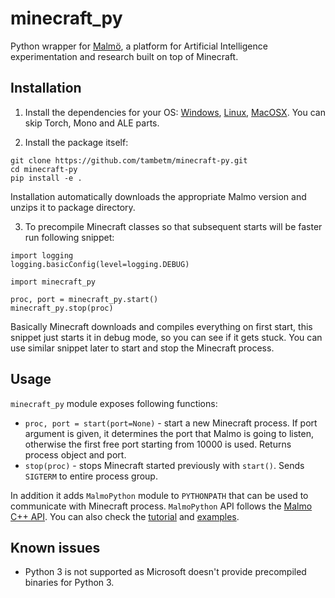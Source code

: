 # minecraft_py

Python wrapper for [Malmö](https://github.com/Microsoft/malmo), a platform for Artificial Intelligence experimentation and research built on top of Minecraft.

## Installation

1. Install the dependencies for your OS: [Windows](https://github.com/Microsoft/malmo/blob/master/doc/install_windows.md), [Linux](https://github.com/Microsoft/malmo/blob/master/doc/install_linux.md), [MacOSX](https://github.com/Microsoft/malmo/blob/master/doc/install_macosx.md). You can skip Torch, Mono and ALE parts.

2. Install the package itself:

  ```
git clone https://github.com/tambetm/minecraft-py.git
cd minecraft-py
pip install -e .
```

  Installation automatically downloads the appropriate Malmo version and unzips it to package directory.

3. To precompile Minecraft classes so that subsequent starts will be faster run following snippet:
  ```
import logging
logging.basicConfig(level=logging.DEBUG)

import minecraft_py

proc, port = minecraft_py.start()
minecraft_py.stop(proc)
```

  Basically Minecraft downloads and compiles everything on first start, this snippet just starts it in debug mode, so you can see if it gets stuck. You can use similar snippet later to start and stop the Minecraft process.

## Usage

`minecraft_py` module exposes following functions:
 * `proc, port = start(port=None)` - start a new Minecraft process. If port argument is given, it determines the port that Malmo is going to listen, otherwise the first free port starting from 10000 is used. Returns process object and port.
 * `stop(proc)` - stops Minecraft started previously with `start()`. Sends `SIGTERM` to entire process group.
 
In addition it adds `MalmoPython` module to `PYTHONPATH` that can be used to communicate with Minecraft process. `MalmoPython` API follows the [Malmo C++ API](http://microsoft.github.io/malmo/0.17.0/Documentation/annotated.html). You can also check the [tutorial](http://microsoft.github.io/malmo/0.17.0/Python_Examples/Tutorial.pdf) and [examples](https://github.com/Microsoft/malmo/tree/master/Malmo/samples/Python_examples).

## Known issues

 * Python 3 is not supported as Microsoft doesn't provide precompiled binaries for Python 3.
